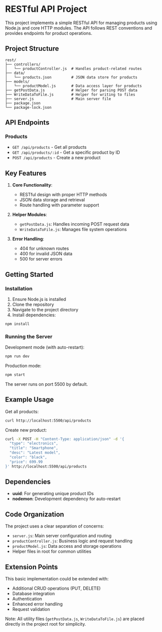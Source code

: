 # RESTful API Project

This project implements a simple RESTful API for managing products using Node.js and core HTTP modules. The API follows REST conventions and provides endpoints for product operations.

## Project Structure

```
rest/
├── controllers/
│   └── productController.js  # Handles product-related routes
├── data/
│   └── products.json         # JSON data store for products
├── models/
│   └── productModel.js       # Data access layer for products
├── getPostData.js            # Helper for parsing POST data
├── WriteDataToFile.js        # Helper for writing to files
├── server.js                 # Main server file
├── package.json
└── package-lock.json
```

## API Endpoints

### Products

- `GET /api/products` - Get all products
- `GET /api/products/:id` - Get a specific product by ID
- `POST /api/products` - Create a new product

## Key Features

1. **Core Functionality**:
   - RESTful design with proper HTTP methods
   - JSON data storage and retrieval
   - Route handling with parameter support

2. **Helper Modules**:
   - `getPostData.js`: Handles incoming POST request data
   - `WriteDataToFile.js`: Manages file system operations

3. **Error Handling**:
   - 404 for unknown routes
   - 400 for invalid JSON data
   - 500 for server errors

## Getting Started

### Installation

1. Ensure Node.js is installed
2. Clone the repository
3. Navigate to the project directory
4. Install dependencies:

```bash
npm install
```

### Running the Server

Development mode (with auto-restart):
```bash
npm run dev
```

Production mode:
```bash
npm start
```

The server runs on port 5500 by default.

## Example Usage

Get all products:
```bash
curl http://localhost:5500/api/products
```

Create new product:
```bash
curl -X POST -H "Content-Type: application/json" -d '{
  "type": "electronics",
  "title": "Smartphone",
  "desc": "Latest model",
  "color": "black",
  "price": 699.99
}' http://localhost:5500/api/products
```

## Dependencies

- **uuid**: For generating unique product IDs
- **nodemon**: Development dependency for auto-restart

## Code Organization

The project uses a clear separation of concerns:

- `server.js`: Main server configuration and routing
- `productController.js`: Business logic and request handling
- `productModel.js`: Data access and storage operations
- Helper files in root for common utilities

## Extension Points

This basic implementation could be extended with:
- Additional CRUD operations (PUT, DELETE)
- Database integration
- Authentication
- Enhanced error handling
- Request validation

Note: All utility files (`getPostData.js`, `WriteDataToFile.js`) are placed directly in the project root for simplicity.
